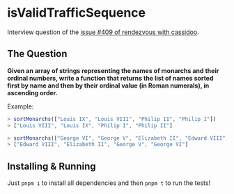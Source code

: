 # isValidTrafficSequence

Interview question of the [issue #409 of rendezvous with cassidoo](https://buttondown.com/cassidoo/archive/to-be-afraid-is-to-behave-as-if-the-truth-were/).

## The Question

**Given an array of strings representing the names of monarchs and their ordinal numbers, write a function that returns the list of names sorted first by name and then by their ordinal value (in Roman numerals), in ascending order.**

Example:

```js
> sortMonarchs(["Louis IX", "Louis VIII", "Philip II", "Philip I"])
> ["Louis VIII", "Louis IX", "Philip I", "Philip II"]

> sortMonarchs(["George VI", "George V", "Elizabeth II", "Edward VIII"])
> ["Edward VIII", "Elizabeth II", "George V", "George VI"]
```

## Installing & Running

Just `pnpm i` to install all dependencies and then `pnpm t` to run the tests!
